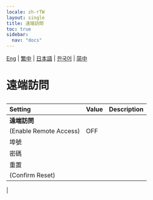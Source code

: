 ```yaml
---
locale: zh-rTW
layout: single
title: 遠端訪問
toc: true
sidebar:
  nav: "docs"
---
```

[Eng](/dancexr/menu/2025.4/system/remote_access.md) | [繁中](/tw/dancexr/menu/2025.4/system/remote_access.md) | [日本語](/jp/dancexr/menu/2025.4/system/remote_access.md) | [한국어](/kr/dancexr/menu/2025.4/system/remote_access.md) | [简中](/zh/dancexr/menu/2025.4/system/remote_access.md)
# 遠端訪問
## 
| Setting | Value | Description |
| :--- | --- | :--- |
|**遠端訪問** | | 
| (Enable Remote Access) | OFF | 
| 埠號 || 
| 密碼 || 
| 重置 || 
| (Confirm Reset) || 
|
